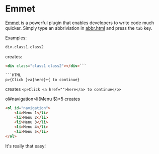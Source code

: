 # Emmet

[Emmet](https://github.com/emmetio/emmet) is a powerful plugin that enables developers to write code much quicker. Simply type an abbriviation in [abbr.html](abbr.html) and press the `tab` key.  

Examples:

```HTML
div.class1.class2
```
creates:
```HTML
<div class="class1 class2"></div>```

```HTML
p>{Click }>a{here}+{ to continue}
```
creates
```<p>Click <a href="">here</a> to continue</p>```

ol#navigation>li{Menu $}*5
creates
```HTML
<ol id="navigation">
    <li>Menu 1</li>
    <li>Menu 2</li>
    <li>Menu 3</li>
    <li>Menu 4</li>
    <li>Menu 5</li>
</ol>
```

It's really that easy!
